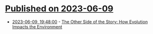# [Published on 2023-06-09](index.md)

* [2023-06-09, 19:48:00](https://soylentnews.org/article.pl?sid=23/06/09/013254&from=rss) - [The Other Side of the Story: How Evolution Impacts the Environment](https://soylentnews.org/article.pl?sid=23/06/09/013254&from=rss)

